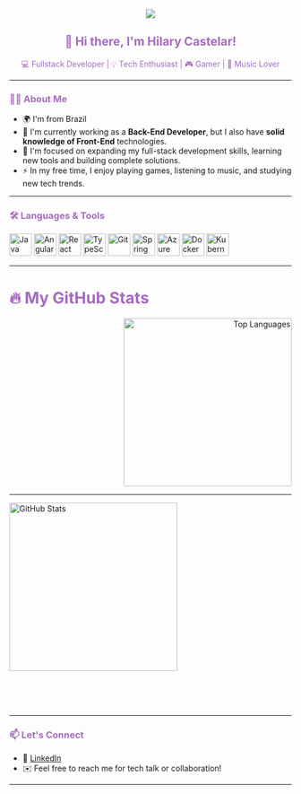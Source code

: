 <div align="center">
  <img src="https://visitor-badge.laobi.icu/badge?page_id=castelarxxx.castelarxxx" />
</div>

<h2 align="center" style="color:#a66bbe">👋 Hi there, I'm Hilary Castelar!</h2>

<p align="center">💻 Fullstack Developer | 💡 Tech Enthusiast | 🎮 Gamer | 🎵 Music Lover</p>

---

### 👩‍💻 About Me

- 🌍 I'm from Brazil  
- 💼 I'm currently working as a **Back-End Developer**, but I also have **solid knowledge of Front-End** technologies.  
- 🚀 I'm focused on expanding my full-stack development skills, learning new tools and building complete solutions.  
- ⚡ In my free time, I enjoy playing games, listening to music, and studying new tech trends.

---

### 🛠 Languages & Tools

<div align="left">
 <img src="https://cdn.jsdelivr.net/gh/devicons/devicon/icons/java/java-original.svg" height="40" alt="Java" />
  <img src="https://cdn.jsdelivr.net/gh/devicons/devicon/icons/angularjs/angularjs-original.svg" height="40" alt="Angular" />
  <img src="https://cdn.jsdelivr.net/gh/devicons/devicon/icons/react/react-original.svg" height="40" alt="React" />
  <img src="https://cdn.jsdelivr.net/gh/devicons/devicon/icons/typescript/typescript-original.svg" height="40" alt="TypeScript" />
  <img src="https://cdn.jsdelivr.net/gh/devicons/devicon/icons/git/git-original.svg" height="40" alt="Git" />
  <img src="https://cdn.jsdelivr.net/gh/devicons/devicon/icons/spring/spring-original.svg" height="40" alt="Spring Boot" />
  <img src="https://cdn.jsdelivr.net/gh/devicons/devicon/icons/azure/azure-original.svg" height="40" alt="Azure" />
  <img src="https://cdn.jsdelivr.net/gh/devicons/devicon/icons/docker/docker-plain-wordmark.svg" height="40" alt="Docker" />
  <img src="https://cdn.jsdelivr.net/gh/devicons/devicon/icons/kubernetes/kubernetes-plain.svg" height="40" alt="Kubernetes" />
</div>

---

### <h1>🔥 My GitHub Stats

<div align="right">
  <img src="https://github-readme-stats.vercel.app/api/top-langs/?username=castelarxxx&layout=compact&theme=purple&langs_count=6&hide_border=false&card_width=350" height="300" alt="Top Languages" />
  </div>

  ---
  <div align="left">
  <img src="https://github-readme-stats.vercel.app/api?username=castelarxxx&show_icons=true&theme=purple&count_private=true&include_all_commits=true&border_radius=10&hide_border=false" height="300" alt="GitHub Stats" />
  <br><br>

  <br><br>
</div>

---

### 📫 Let's Connect

- 💌 [LinkedIn](https://www.linkedin.com/in/hilary-castelar/)
- ✉️ Feel free to reach me for tech talk or collaboration!

---

<style>
 h1, h2, h3, h6, p {
    color: #a66bbe !important;
  }
</style>
